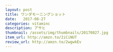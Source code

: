 ```yaml
---
layout: post
title: ワンダモーニングショット
date:   2017-08-27
categories: vitaminc
description: アサヒ
thumbnail: /assets/img/thumbnails/20170827.jpg
item_url: http://amzn.to/2iCiNUT
review_url: http://amzn.to/2wgwkEv
---
```


